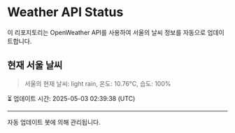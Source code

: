 
# Weather API Status

이 리포지토리는 OpenWeather API를 사용하여 서울의 날씨 정보를 자동으로 업데이트합니다.

## 현재 서울 날씨
> 서울의 현재 날씨: light rain, 온도: 10.76°C, 습도: 100%

⏳ 업데이트 시간: 2025-05-03 02:39:38 (UTC)

---
자동 업데이트 봇에 의해 관리됩니다.
